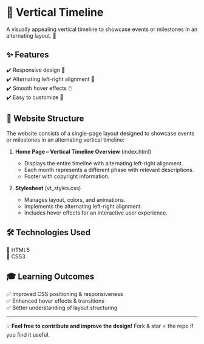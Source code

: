 # 📌 Vertical Timeline

A visually appealing vertical timeline to showcase events or milestones in an alternating layout. 🎯  

## ✨ Features  
✔️ Responsive design 📱  
✔️ Alternating left-right alignment 🔄  
✔️ Smooth hover effects 🖱️  
✔️ Easy to customize 🎨  
  
## 📂 Website Structure  

The website consists of a single-page layout designed to showcase events or milestones in an alternating vertical timeline:  

1. **Home Page – Vertical Timeline Overview** (index.html)  
   - Displays the entire timeline with alternating left-right alignment.  
   - Each month represents a different phase with relevant descriptions.  
   - Footer with copyright information.  

2. **Stylesheet** (vt_styles.css)  
   - Manages layout, colors, and animations.  
   - Implements the alternating left-right alignment.  
   - Includes hover effects for an interactive user experience.  

## 🛠️ Technologies Used  
🔹 HTML5  
🔹 CSS3  

## 🎓 Learning Outcomes  
✅ Improved CSS positioning & responsiveness  
✅ Enhanced hover effects & transitions  
✅ Better understanding of layout structuring  

---

💡 **Feel free to contribute and improve the design!** Fork & star ⭐ the repo if you find it useful.  
